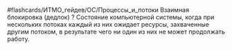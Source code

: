#flashcards/ИТМО_гейдев/ОС/Процессы_и_потоки 
Взаимная блокировка (дедлок)
?
Состояние компьютерной системы, когда при нескольких потоках каждый из них ожидает ресурсы, захваченные другим потоком, в результате чего ни один из них не может продолжать работу.